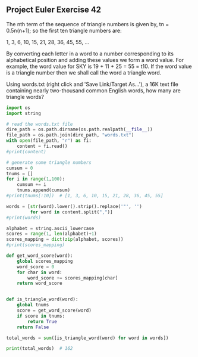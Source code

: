 ## Project Euler Exercise 42

The nth term of the sequence of triangle numbers is given by,
tn = 0.5n(n+1); so the first ten triangle numbers are:

1, 3, 6, 10, 15, 21, 28, 36, 45, 55, ...

By converting each letter in a word to a number corresponding to its
alphabetical position and adding these values we form a word value.
For example, the word value for SKY is 19 + 11 + 25 = 55 = t10.
If the word value is a triangle number then we shall call the word a triangle word.

Using words.txt (right click and 'Save Link/Target As...'),
a 16K text file containing nearly two-thousand common English words,
how many are triangle words?

```python
import os
import string

# read the words.txt file
dire_path = os.path.dirname(os.path.realpath(__file__))
file_path = os.path.join(dire_path, "words.txt")
with open(file_path, "r") as fi:
    content = fi.read()
#print(content)

# generate some triangle numbers
cumsum = 0
tnums = []
for i in range(1,100):
    cumsum += i
    tnums.append(cumsum)
#print(tnums[:10])  # [1, 3, 6, 10, 15, 21, 28, 36, 45, 55]

words = [str(word).lower().strip().replace('"', '')
         for word in content.split(",")]
#print(words)

alphabet = string.ascii_lowercase
scores = range(1, len(alphabet)+1)
scores_mapping = dict(zip(alphabet, scores))
#print(scores_mapping)

def get_word_score(word):
    global scores_mapping
    word_score = 0
    for char in word:
        word_score += scores_mapping[char]
    return word_score


def is_triangle_word(word):
    global tnums
    score = get_word_score(word)
    if score in tnums:
        return True
    return False

total_words = sum([is_triangle_word(word) for word in words])

print(total_words)  # 162
```
